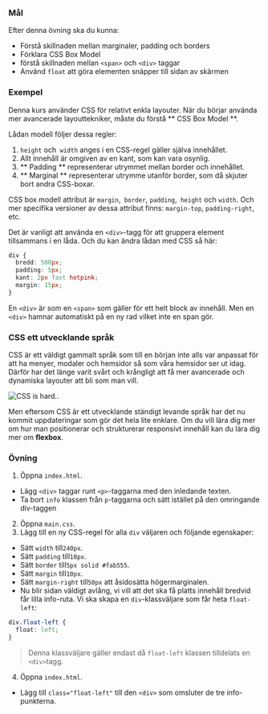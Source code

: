 ### Mål

Efter denna övning ska du kunna:

- Förstå skillnaden mellan marginaler, padding och borders
- Förklara CSS Box Model
- förstå skillnaden mellan `<span>` och `<div>` taggar
- Använd `float` att göra elementen snäpper till sidan av skärmen

### Exempel

Denna kurs använder CSS för relativt enkla layouter. När du börjar använda mer avancerade layouttekniker, måste du förstå ** CSS Box Model **.

Lådan modell följer dessa regler:

1. `height` och` width` anges i en CSS-regel gäller själva innehållet.
2. Allt innehåll är omgiven av en kant, som kan vara osynlig.
3. ** Padding ** representerar utrymmet mellan border och innehållet.
4. ** Marginal ** representerar utrymme utanför border, som då skjuter bort andra CSS-boxar.

CSS box modell attribut är `margin`,` border`, `padding`,` height` och `width`. Och mer specifika versioner av dessa attribut finns: `margin-top`, `padding-right`, etc.

Det är vanligt att använda en `<div>`-tagg för att gruppera element tillsammans i en låda. Och du kan ändra lådan med CSS så här:

```css
div {
  bredd: 500px;
  padding: 5px;
  kant: 2px fast hotpink;
  margin: 15px;
}
```

En `<div>` är som en `<span>` som gäller för ett helt block av innehåll. Men en `<div>` hamnar automatiskt på en ny rad vilket inte en span gör.

### CSS ett utvecklande språk
CSS är ett väldigt gammalt språk som till en början inte alls var anpassat för att ha menyer, modaler och hemsidor så som våra hemsidor ser ut idag. Därför har det länge varit svårt och krångligt att få mer avancerade och dynamiska layouter att bli som man vill. 

![CSS is hard..](https://media.giphy.com/media/yYSSBtDgbbRzq/giphy.gif)


Men eftersom CSS är ett utvecklande ständigt levande språk har det nu kommit uppdateringar som gör det hela lite enklare. Om du vill lära dig mer om hur man positionerar och strukturerar responsivt innehåll kan du lära dig mer om **flexbox**.

### Övning
1. Öppna `index.html`.
- Lägg `<div>` taggar runt `<p>`-taggarna med den inledande texten.
- Ta bort `info` klassen från `p`-taggarna och sätt istället på den omringande div-taggen
2. Öppna `main.css`.
3. Lägg till en ny CSS-regel för alla `div` väljaren och följande egenskaper:
- Sätt `width` till`240px`.
- Sätt `padding` till`10px`.
- Sätt `border` till`5px solid #fab555`.
- Sätt `margin` till`10px`.
- Sätt `margin-right` till`50px` att åsidosätta högermarginalen.
- Nu blir sidan väldigt avlång, vi vill att det ska få platts innehåll bredvid får lilla info-ruta. Vi ska skapa en `div`-klassväljare som får heta `float-left`:

```css
div.float-left {
  float: left;
}
```

> Denna klassväljare gäller endast då `float-left` klassen tilldelats en `<div>`tagg.

4. Öppna `index.html`.
- Lägg till `class="float-left"` till den `<div>` som omsluter de tre info-punkterna.
